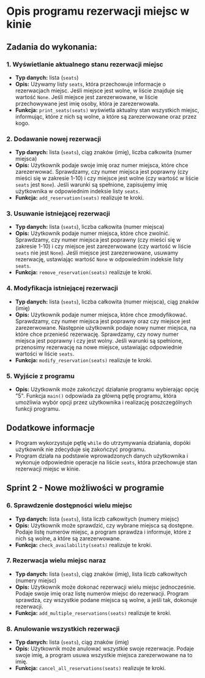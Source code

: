 # Opis programu rezerwacji miejsc w kinie

## Zadania do wykonania:

### 1. Wyświetlanie aktualnego stanu rezerwacji miejsc
- **Typ danych:** lista (`seats`)
- **Opis:** Używamy listy `seats`, która przechowuje informacje o rezerwacjach miejsc. Jeśli miejsce jest wolne, w liście znajduje się wartość `None`. Jeśli miejsce jest zarezerwowane, w liście przechowywane jest imię osoby, która je zarezerwowała.
- **Funkcja:** `print_seats(seats)` wyświetla aktualny stan wszystkich miejsc, informując, które z nich są wolne, a które są zarezerwowane oraz przez kogo.

### 2. Dodawanie nowej rezerwacji
- **Typ danych:** lista (`seats`), ciąg znaków (imię), liczba całkowita (numer miejsca)
- **Opis:** Użytkownik podaje swoje imię oraz numer miejsca, które chce zarezerwować. Sprawdzamy, czy numer miejsca jest poprawny (czy mieści się w zakresie 1-10) i czy miejsce jest wolne (czy wartość w liście `seats` jest `None`). Jeśli warunki są spełnione, zapisujemy imię użytkownika w odpowiednim indeksie listy `seats`.
- **Funkcja:** `add_reservation(seats)` realizuje te kroki.

### 3. Usuwanie istniejącej rezerwacji
- **Typ danych:** lista (`seats`), liczba całkowita (numer miejsca)
- **Opis:** Użytkownik podaje numer miejsca, które chce zwolnić. Sprawdzamy, czy numer miejsca jest poprawny (czy mieści się w zakresie 1-10) i czy miejsce jest zarezerwowane (czy wartość w liście `seats` nie jest `None`). Jeśli miejsce jest zarezerwowane, usuwamy rezerwację, ustawiając wartość `None` w odpowiednim indeksie listy `seats`.
- **Funkcja:** `remove_reservation(seats)` realizuje te kroki.

### 4. Modyfikacja istniejącej rezerwacji
- **Typ danych:** lista (`seats`), liczba całkowita (numer miejsca), ciąg znaków (imię)
- **Opis:** Użytkownik podaje numer miejsca, które chce zmodyfikować. Sprawdzamy, czy numer miejsca jest poprawny oraz czy miejsce jest zarezerwowane. Następnie użytkownik podaje nowy numer miejsca, na które chce przenieść rezerwację. Sprawdzamy, czy nowy numer miejsca jest poprawny i czy jest wolny. Jeśli warunki są spełnione, przenosimy rezerwację na nowe miejsce, ustawiając odpowiednie wartości w liście `seats`.
- **Funkcja:** `modify_reservation(seats)` realizuje te kroki.

### 5. Wyjście z programu
- **Opis:** Użytkownik może zakończyć działanie programu wybierając opcję "5". Funkcja `main()` odpowiada za główną pętlę programu, która umożliwia wybór opcji przez użytkownika i realizację poszczególnych funkcji programu.

## Dodatkowe informacje
- Program wykorzystuje pętlę `while` do utrzymywania działania, dopóki użytkownik nie zdecyduje się zakończyć programu.
- Program działa na podstawie wprowadzonych danych użytkownika i wykonuje odpowiednie operacje na liście `seats`, która przechowuje stan rezerwacji miejsc w kinie.

## Sprint 2 - Nowe możliwości w programie

### 6. Sprawdzenie dostępności wielu miejsc
- **Typ danych:** lista (`seats`), lista liczb całkowitych (numery miejsc)
- **Opis:** Użytkownik może sprawdzić, czy wybrane miejsca są dostępne. Podaje listę numerów miejsc, a program sprawdza i informuje, które z nich są wolne, a które są zarezerwowane.
- **Funkcja:** `check_availability(seats)` realizuje te kroki.

### 7. Rezerwacja wielu miejsc naraz
- **Typ danych:** lista (`seats`), ciąg znaków (imię), lista liczb całkowitych (numery miejsc)
- **Opis:** Użytkownik może dokonać rezerwacji wielu miejsc jednocześnie. Podaje swoje imię oraz listę numerów miejsc do rezerwacji. Program sprawdza, czy wszystkie podane miejsca są wolne, a jeśli tak, dokonuje rezerwacji.
- **Funkcja:** `add_multiple_reservations(seats)` realizuje te kroki.

### 8. Anulowanie wszystkich rezerwacji
- **Typ danych:** lista (`seats`), ciąg znaków (imię)
- **Opis:** Użytkownik może anulować wszystkie swoje rezerwacje. Podaje swoje imię, a program usuwa wszystkie miejsca zarezerwowane na to imię.
- **Funkcja:** `cancel_all_reservations(seats)` realizuje te kroki.
